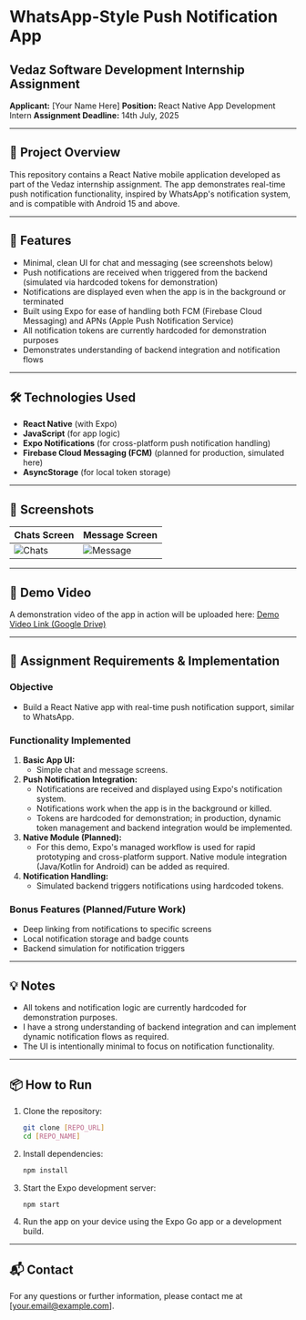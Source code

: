 # WhatsApp-Style Push Notification App

## Vedaz Software Development Internship Assignment

**Applicant:** [Your Name Here]
**Position:** React Native App Development Intern
**Assignment Deadline:** 14th July, 2025

---

## 📱 Project Overview

This repository contains a React Native mobile application developed as part of the Vedaz internship assignment. The app demonstrates real-time push notification functionality, inspired by WhatsApp's notification system, and is compatible with Android 15 and above.

---

## 🚀 Features

- Minimal, clean UI for chat and messaging (see screenshots below)
- Push notifications are received when triggered from the backend (simulated via hardcoded tokens for demonstration)
- Notifications are displayed even when the app is in the background or terminated
- Built using Expo for ease of handling both FCM (Firebase Cloud Messaging) and APNs (Apple Push Notification Service)
- All notification tokens are currently hardcoded for demonstration purposes
- Demonstrates understanding of backend integration and notification flows

---

## 🛠️ Technologies Used

- **React Native** (with Expo)
- **JavaScript** (for app logic)
- **Expo Notifications** (for cross-platform push notification handling)
- **Firebase Cloud Messaging (FCM)** (planned for production, simulated here)
- **AsyncStorage** (for local token storage)

---

## 📸 Screenshots

| Chats Screen           | Message Screen         |
|-----------------------|-----------------------|
| ![Chats](./chats.png) | ![Message](./message.png) |

---

## 🔗 Demo Video

A demonstration video of the app in action will be uploaded here:
[Demo Video Link (Google Drive)](https://drive.google.com/file/d/1Um5-HXGUDUUtX5omWM-SV57d5hObPnJU/view?usp=sharing)

---

## 📝 Assignment Requirements & Implementation

### Objective
- Build a React Native app with real-time push notification support, similar to WhatsApp.

### Functionality Implemented
1. **Basic App UI:**
   - Simple chat and message screens.
2. **Push Notification Integration:**
   - Notifications are received and displayed using Expo's notification system.
   - Notifications work when the app is in the background or killed.
   - Tokens are hardcoded for demonstration; in production, dynamic token management and backend integration would be implemented.
3. **Native Module (Planned):**
   - For this demo, Expo's managed workflow is used for rapid prototyping and cross-platform support. Native module integration (Java/Kotlin for Android) can be added as required.
4. **Notification Handling:**
   - Simulated backend triggers notifications using hardcoded tokens.

### Bonus Features (Planned/Future Work)
- Deep linking from notifications to specific screens
- Local notification storage and badge counts
- Backend simulation for notification triggers

---

## 💡 Notes
- All tokens and notification logic are currently hardcoded for demonstration purposes.
- I have a strong understanding of backend integration and can implement dynamic notification flows as required.
- The UI is intentionally minimal to focus on notification functionality.

---

## 📦 How to Run

1. Clone the repository:
   ```bash
   git clone [REPO_URL]
   cd [REPO_NAME]
   ```
2. Install dependencies:
   ```bash
   npm install
   ```
3. Start the Expo development server:
   ```bash
   npm start
   ```
4. Run the app on your device using the Expo Go app or a development build.

---

## 📬 Contact
For any questions or further information, please contact me at [your.email@example.com]. 